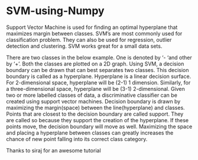 # SVM-using-Numpy

Support Vector Machine is used for finding an optimal hyperplane that maximizes margin between classes. SVM’s are most commonly used for classification problem. They can also be used for regression, outlier detection and clustering. SVM works great for a small data sets.

There are two classes in the below example. One is denoted by ‘- ‘and other by ‘+’. Both the classes are plotted on a 2D graph. Using SVM, a decision boundary can be drawn that can best separates two classes. This decision boundary is called as a hyperplane. Hyperplane is a linear decision surface. For 2-dimensional space, hyperplane will be (2-1) 1 dimension. Similarly, for a three-dimensional space, hyperplane will be (3-1) 2-dimensional. 
Given two or more labelled classes of data, a discriminative classifier can be created using support vector machines. Decision boundary is drawn by maximizing the margin(space) between the line(hyperplane) and classes. Points that are closest to the decision boundary are called support. They are called so because they support the creation of the hyperplane. If these points move, the decision boundary will move as well. Maximizing the space and placing a hyperplane between classes can greatly increases the chance of new point falling into its correct class category.

Thanks to siraj for an awesome tutorial
